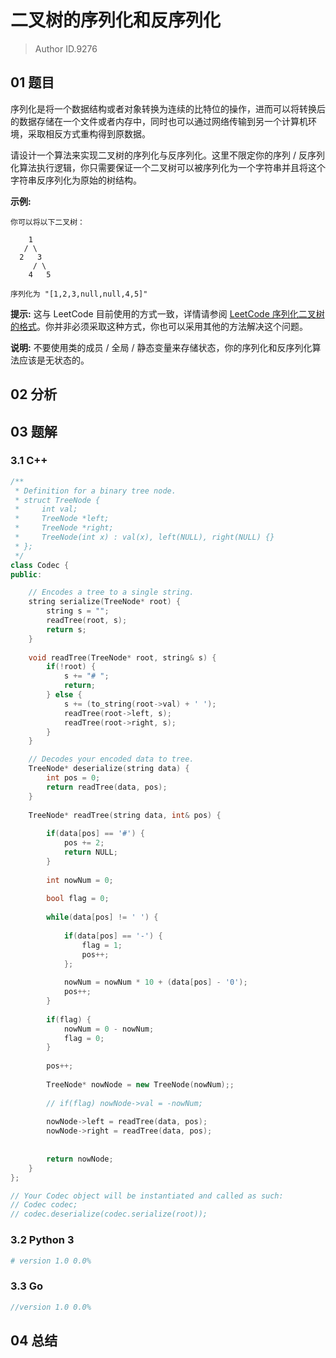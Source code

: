 # 二叉树的序列化和反序列化
> Author ID.9276

## 01 题目

序列化是将一个数据结构或者对象转换为连续的比特位的操作，进而可以将转换后的数据存储在一个文件或者内存中，同时也可以通过网络传输到另一个计算机环境，采取相反方式重构得到原数据。

请设计一个算法来实现二叉树的序列化与反序列化。这里不限定你的序列 / 反序列化算法执行逻辑，你只需要保证一个二叉树可以被序列化为一个字符串并且将这个字符串反序列化为原始的树结构。

**示例:** 

```
你可以将以下二叉树：

    1
   / \
  2   3
     / \
    4   5

序列化为 "[1,2,3,null,null,4,5]"
```

**提示:** 这与 LeetCode 目前使用的方式一致，详情请参阅 [LeetCode 序列化二叉树的格式](https://leetcode-cn.com/faq/#binary-tree)。你并非必须采取这种方式，你也可以采用其他的方法解决这个问题。

**说明:** 不要使用类的成员 / 全局 / 静态变量来存储状态，你的序列化和反序列化算法应该是无状态的。

## 02 分析



## 03 题解

### 3.1 C++

```c++
/**
 * Definition for a binary tree node.
 * struct TreeNode {
 *     int val;
 *     TreeNode *left;
 *     TreeNode *right;
 *     TreeNode(int x) : val(x), left(NULL), right(NULL) {}
 * };
 */
class Codec {
public:

    // Encodes a tree to a single string.
    string serialize(TreeNode* root) {
        string s = "";
        readTree(root, s);
        return s;
    }
    
    void readTree(TreeNode* root, string& s) {
        if(!root) {
            s += "# ";
            return;
        } else {
            s += (to_string(root->val) + ' ');
            readTree(root->left, s);
            readTree(root->right, s);
        }
    }

    // Decodes your encoded data to tree.
    TreeNode* deserialize(string data) {
        int pos = 0;
        return readTree(data, pos);
    }
    
    TreeNode* readTree(string data, int& pos) {
        
        if(data[pos] == '#') {
            pos += 2;
            return NULL;
        }
        
        int nowNum = 0;
        
        bool flag = 0;
        
        while(data[pos] != ' ') {    
            
            if(data[pos] == '-') {
                flag = 1;
                pos++;
            };
            
            nowNum = nowNum * 10 + (data[pos] - '0');
            pos++;
        }
        
        if(flag) {
            nowNum = 0 - nowNum;
            flag = 0;
        }
        
        pos++;
        
        TreeNode* nowNode = new TreeNode(nowNum);;
        
        // if(flag) nowNode->val = -nowNum;
    
        nowNode->left = readTree(data, pos);
        nowNode->right = readTree(data, pos);
        
        
        return nowNode;
    }
};

// Your Codec object will be instantiated and called as such:
// Codec codec;
// codec.deserialize(codec.serialize(root));
```

### 3.2 Python 3

```python
# version 1.0 0.0%

```

### 3.3 Go

```Go
//version 1.0 0.0%

```



## 04 总结

